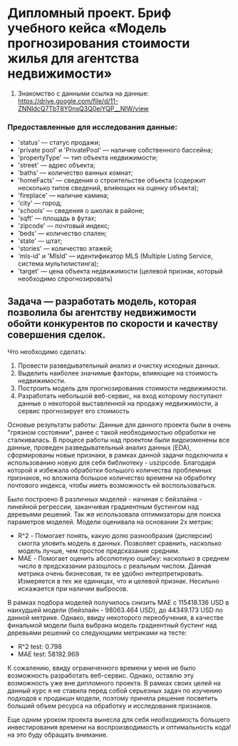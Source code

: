 # Дипломный проект. Бриф учебного кейса «Модель прогнозирования стоимости жилья для агентства недвижимости»

1. Знакомство с данными
ссылка на данные: https://drive.google.com/file/d/11-ZNNIdcQ7TbT8Y0nsQ3Q0eiYQP__NIW/view

### Предоставленные для исследования данные:

- 'status' — статус продажи;
- 'private pool' и 'PrivatePool' — наличие собственного бассейна;
- 'propertyType' — тип объекта недвижимости;
- 'street' — адрес объекта;
- 'baths' — количество ванных комнат;
- 'homeFacts' — сведения о строительстве объекта (содержит несколько типов сведений, влияющих на оценку объекта);
- 'fireplace' — наличие камина;
- 'city' — город;
- 'schools' — сведения о школах в районе;
- 'sqft' — площадь в футах;
- 'zipcode' — почтовый индекс;
- 'beds' — количество спален;
- 'state' — штат;
- 'stories' — количество этажей;
- 'mls-id' и 'MlsId' — идентификатор MLS (Multiple Listing Service, система мультилистинга);
- 'target' — цена объекта недвижимости (целевой признак, который
необходимо спрогнозировать)

## Задача — разработать модель, которая позволила бы агентству недвижимости обойти конкурентов по скорости и качеству совершения сделок.

Что необходимо сделать:
1) Провести разведывательный анализ и очистку исходных данных.
2) Выделить наиболее значимые факторы, влияющие на стоимость недвижимости.
3) Построить модель для прогнозирования стоимости недвижимости.
4) Разработать небольшой веб-сервис, на вход которому поступают данные о некоторой выставленной на продажу недвижимости, а сервис прогнозирует его стоимость

Основые результаты работы:
Данные для данного проекта были в очень "грязном состоянии", ранее с такой необходимостью обработки не сталкивалась.
В процесе работы над проектом были видоизменены все данные, проведен разведывательный анализ данных (EDA), сформированы новые признаки, в рамках данной задачи подключила к использованию новую для себя библиотеку - uszipcode. Благодаря которой я избежала обработки большого количества проблемных признаков, но вложила большое количество времени на обработку почтового индекса, чтобы иметь возможность ей воспользоваться.

Было построено 8 различных моделей - начиная с бейзлайна - линейной регрессии, заканчивая градиентным бустингом над деревьями решений. Так же использовала оптимизаторы для поиска параметров моделей. 
Модели оценивала на основании 2х метрик: 
- R^2 - Помогает понять, какую долю разнообразия (дисперсии) смогла уловить модель в данных. Позволяет сравнить, насколько модель лучше, чем простое предсказание средним.
- MAE - Помогает оценить абсолютную ошибку: насколько в среднем число в предсказании разошлось с реальным числом. Данная метрика очень бизнесовая, тк ее удобно
интерпретировать. Измеряется в тех же единицах, что и целевой признак. Несильно искажается при наличии выбросов.

В рамках подбора моделей получилось снизить MAE с 115418.136 USD в наихудшей модели (бейзлайн - 98063.464 USD), до 44349.173 USD по данной метрике.
Однако, ввиду некоторого переобучения, в качестве финальмой модели была выбрана модель градиентный бустинг над деревьями решений со следующими метриками на тесте:
- R^2  test: 0.798
- MAE  test: 58192.969


К сожалению, ввиду ограниченного времени у меня не было возможность разработать веб-сервис. Однако, оставлю эту возможность уже вне дипломного проекта.
В рамках своих целей на данный курс я не ставила перед собой серьезных задач по изучению подходов к продакшн модели, поэтому приняла решение посветить больший объем ресурса на обработку и исследования признаков.

Еще одним уроком проекта вынесла для себя необходимость большего инвестирования времени на воспроизводимость и оптимальность кода! на это буду обращать внимание.

